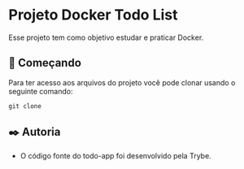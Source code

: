 # Projeto Docker Todo List

Esse projeto tem como objetivo estudar e praticar Docker.

## 🚀 Começando

Para ter acesso aos arquivos do projeto você pode clonar usando o seguinte comando:

```
git clone 
```

## ✒️ Autoria

* O código fonte do todo-app foi desenvolvido pela Trybe.
